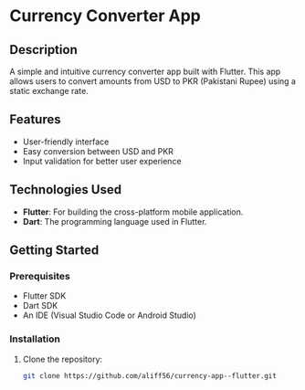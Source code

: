 # Currency Converter App

## Description
A simple and intuitive currency converter app built with Flutter. This app allows users to convert amounts from USD to PKR (Pakistani Rupee) using a static exchange rate. 

## Features
- User-friendly interface
- Easy conversion between USD and PKR
- Input validation for better user experience

## Technologies Used
- **Flutter**: For building the cross-platform mobile application.
- **Dart**: The programming language used in Flutter.

## Getting Started

### Prerequisites
- Flutter SDK
- Dart SDK
- An IDE (Visual Studio Code or Android Studio)

### Installation
1. Clone the repository:
   ```bash
   git clone https://github.com/aliff56/currency-app--flutter.git
